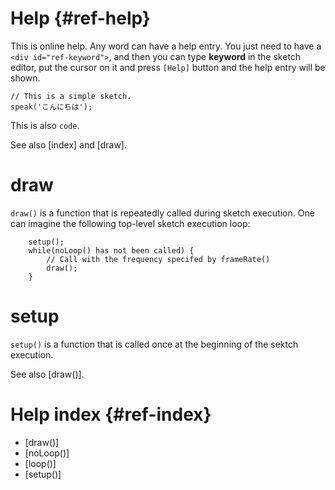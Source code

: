 # Help {#ref-help}

This is online help. Any word can have a help entry.
You just need to have a `<div id="ref-keyword">`,
and then you can type **keyword** in the sketch editor,
put the cursor on it and press `[Help]` button and the
help entry will be shown.

    // This is a simple sketch. 
    speak('こんにちは');

This is also `code`.

See also [index] and [draw].

# draw

`draw()` is a function that is repeatedly called during sketch execution. One
can imagine the following top-level sketch execution loop:

		setup();
		while(noLoop() has not been called) {
			// Call with the frequency specifed by frameRate()
			draw();
		}

# setup

`setup()` is a function that is called once at the beginning of the sektch execution.

See also [draw()].

# Help index {#ref-index}

* [draw()]
* [noLoop()]
* [loop()]
* [setup()]


